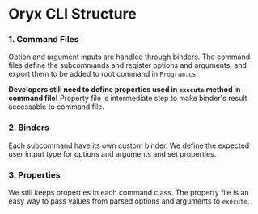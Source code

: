# Oryx CLI Structure
### 1. Command Files
Option and argument inputs are handled through binders. The command files define the subcommands and register options and arguments, and export them to be added to root command in `Program.cs`.

**Developers still need to define properties used in `execute` method in command file!** Property file is intermediate step to make binder's result accessable to command file.

### 2. Binders
Each subcommand have its own custom binder. We define the expected user intput type for options and arguments and set properties.

### 3. Properties
We still keeps properties in each command class. The property file is an easy way to pass values from parsed options and arguments to `execute`.
